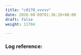 ```yaml
---
title: "c0170_vvvvv"
date: 2020-08-09T01:36:26+88:00
draft: false
weight: 11704

---
```


### Log reference: <no value>

```
